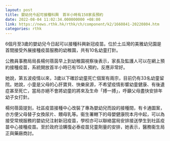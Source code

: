 ```yaml
---
layout: post
title: 嬰幼兒今起可接種科興　首半小時有150家長預約
date: 2022-08-04 11:02:34.000000000 +08:00
link: https://news.rthk.hk/rthk/ch/component/k2/1660841-20220804.htm
categories: rthk
---
```


6個月至3歲的嬰幼兒今日起可以接種科興新冠疫苗。位於土瓜灣的美雅幼兒園是首間接受外展接種疫苗服務的幼稚園，共有10名幼童打針。

公務員事務局局長楊何蓓茵早上到幼稚園視察後表示，家長及監護人可以在網上預約接種疫苗，系統開放首半小時已有150人預約，反應非常好。

她說，第五波疫情以來，3歲以下確診幼童死亡個案有兩宗，目前仍有33名幼童留院。她說，小童是父母的心肝寶貝、快樂泉源，不希望疫情影響幼童健康、有後遺症甚至死亡，當局亦絕不會將幼童的將來及生命「搏一搏」，呼籲父母盡快安排年幼子女打針。

楊何蓓茵提到，社區疫苗接種中心改裝了專為嬰幼兒而設的接種間，有卡通圖案，亦方便父母替子女換尿片、餵母乳等。衞生署轄下的母嬰健康院本月中起，可以為接受常規服務的嬰幼兒注射新冠疫苗，學校亦可以聯絡當局安排接送學生到社區疫苗中心接種疫苗。至於政府洽購復必泰疫苗兒童劑量的安排，她表示，醫務衞生局正與藥廠商討。
